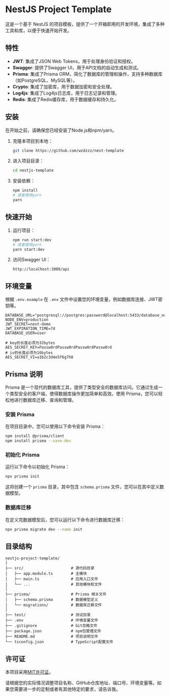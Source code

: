 

# NestJS Project Template

这是一个基于 NestJS 的项目模板，提供了一个开箱即用的开发环境，集成了多种工具和库，以便于快速开始开发。

## 特性

- **JWT**: 集成了JSON Web Tokens，用于处理身份验证和授权。
- **Swagger**: 提供了Swagger UI，用于API文档的自动生成和测试。
- **Prisma**: 集成了Prisma ORM，简化了数据库的管理和操作，支持多种数据库（如PostgreSQL、MySQL等）。
- **Crypto**: 集成了加密库，用于数据加密和安全处理。
- **Log4js**: 集成了Log4js日志库，用于日志记录和管理。
- **Redis**: 集成了Redis缓存库，用于数据缓存和持久化。


## 安装

在开始之前，请确保您已经安装了Node.js和npm/yarn。

1. 克隆本项目到本地：
   ```bash
   git clone https://github.com/wzdzzz/nest-template
   ```

2. 进入项目目录：
   ```bash
   cd nestjs-template
   ```

3. 安装依赖：
   ```bash
   npm install
   # 或者使用yarn
   yarn
   ```

## 快速开始

1. 运行项目：
   ```bash
   npm run start:dev
   # 或者使用yarn
   yarn start:dev
   ```

2. 访问Swagger UI：
   ```
   http://localhost:3000/api
   ```

## 环境变量

根据 `.env.example` 在 `.env` 文件中设置您的环境变量，例如数据库连接、JWT密钥等。

```
DATABASE_URL="postgresql://postgres:password@localhost:5433/database_name"
NODE_ENV=production
JWT_SECRET=nest-demo
JWT_EXPIRATION_TIME=7d
DATABASE_USER=user

# key的长度必须为32bytes
AES_SECRET_KEY=Passw0rdPassw0rdPassw0rdPassw0rd
# iv的长度必须为16bytes
AES_SECRET_VI=a1b2c3d4e5f6g7h8
```


## Prisma 说明

Prisma 是一个现代的数据库工具，提供了类型安全的数据库访问。它通过生成一个类型安全的客户端，使得数据库操作更加简单和高效。使用 Prisma，您可以轻松地进行数据库迁移、查询和管理。

### 安装 Prisma

在项目目录中，您可以使用以下命令安装 Prisma：

```bash
npm install @prisma/client
npm install prisma --save-dev
```

### 初始化 Prisma

运行以下命令以初始化 Prisma：

```bash
npx prisma init
```

这将创建一个 `prisma` 目录，其中包含 `schema.prisma` 文件，您可以在其中定义数据模型。

### 数据库迁移

在定义完数据模型后，您可以运行以下命令进行数据库迁移：

```bash
npx prisma migrate dev --name init
```

## 目录结构

```
nestjs-project-template/
│
├── src/                     # 源代码目录
│   ├── app.module.ts        # 主模块
│   ├── main.ts              # 应用入口文件
│   └── ...                  # 其他模块和文件
│
├── prisma/                  # Prisma 相关文件
│   ├── schema.prisma        # 数据模型定义
│   └── migrations/          # 数据库迁移文件
│
├── test/                    # 测试目录
├── .env                     # 环境变量文件
├── .gitignore               # Git忽略文件
├── package.json             # npm包管理文件
├── README.md                # 项目说明文件
└── tsconfig.json            # TypeScript配置文件
```

## 许可证

本项目采用[MIT许可证](LICENSE)。

请根据您的实际情况调整项目名称、GitHub仓库地址、端口号、环境变量等。如果您需要进一步的定制或者有其他特定的要求，请告诉我。
